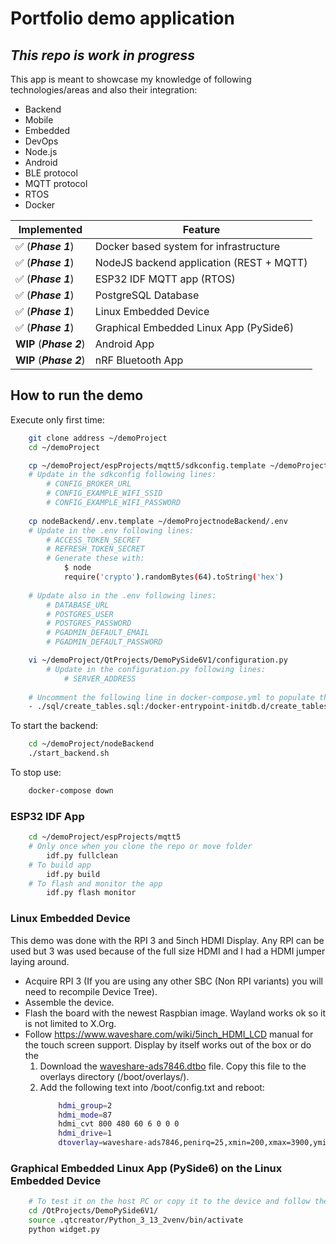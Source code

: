 # Portfolio demo application

## ***This repo is work in progress***

This app is meant to showcase my knowledge of following technologies/areas and also their integration:</br>

- Backend
- Mobile
- Embedded
- DevOps
- Node.js
- Android
- BLE protocol
- MQTT protocol
- RTOS
- Docker

| Implemented | Feature |
| ----------- | ------- |
| ✅ (***Phase 1***) | Docker based system for infrastructure |
| ✅ (***Phase 1***) | NodeJS backend application (REST + MQTT) |
| ✅ (***Phase 1***) | ESP32 IDF MQTT app (RTOS) |
| ✅ (***Phase 1***) | PostgreSQL Database |
| ✅ (***Phase 1***) | Linux Embedded Device |
| ✅ (***Phase 1***) | Graphical Embedded Linux App (PySide6) |
| **WIP** (***Phase 2***) | Android App |
| **WIP** (***Phase 2***) | nRF Bluetooth App |

## How to run the demo

Execute only first time:
```bash
    git clone address ~/demoProject
    cd ~/demoProject

    cp ~/demoProject/espProjects/mqtt5/sdkconfig.template ~/demoProject/espProjects/mqtt5/sdkconfig
    # Update in the sdkconfig following lines:
        # CONFIG_BROKER_URL
        # CONFIG_EXAMPLE_WIFI_SSID
        # CONFIG_EXAMPLE_WIFI_PASSWORD
    
    cp nodeBackend/.env.template ~/demoProjectnodeBackend/.env
    # Update in the .env following lines:
        # ACCESS_TOKEN_SECRET
        # REFRESH_TOKEN_SECRET
        # Generate these with:
            $ node
            require('crypto').randomBytes(64).toString('hex')
    
    # Update also in the .env following lines:
        # DATABASE_URL
        # POSTGRES_USER
        # POSTGRES_PASSWORD
        # PGADMIN_DEFAULT_EMAIL
        # PGADMIN_DEFAULT_PASSWORD

    vi ~/demoProject/QtProjects/DemoPySide6V1/configuration.py
        # Update in the configuration.py following lines:
            # SERVER_ADDRESS
            
    # Uncomment the following line in docker-compose.yml to populate the database structure
    - ./sql/create_tables.sql:/docker-entrypoint-initdb.d/create_tables.sql
```

To start the backend:
```bash
    cd ~/demoProject/nodeBackend
    ./start_backend.sh
```

To stop use:
```bash
    docker-compose down
```

### ESP32 IDF App

```bash
    cd ~/demoProject/espProjects/mqtt5
    # Only once when you clone the repo or move folder
        idf.py fullclean
    # To build app
        idf.py build
    # To flash and monitor the app
        idf.py flash monitor
```

### Linux Embedded Device

This demo was done with the RPI 3 and 5inch HDMI Display. Any RPI can be used but 3 was used because of the full size HDMI and I had a HDMI jumper laying around.

- Acquire RPI 3 (If you are using any other SBC (Non RPI variants) you will need to recompile Device Tree).
- Assemble the device.
- Flash the board with the newest Raspbian image. Wayland works ok so it is not limited to X.Org.
- Follow https://www.waveshare.com/wiki/5inch_HDMI_LCD manual for the touch screen support. Display by itself works out of the box or do the 
    1. Download the [waveshare-ads7846.dtbo](https://files.waveshare.com/wiki/10.1inch%20HDMI%20LCD/waveshare-ads7846.dtbo) file. Copy this file to the overlays directory (/boot/overlays/).
    2. Add the following text into /boot/config.txt and reboot:
        ```bash
            hdmi_group=2
            hdmi_mode=87
            hdmi_cvt 800 480 60 6 0 0 0
            hdmi_drive=1
            dtoverlay=waveshare-ads7846,penirq=25,xmin=200,xmax=3900,ymin=200,ymax=3900,speed=50000
        ```
        

### Graphical Embedded Linux App (PySide6) on the Linux Embedded Device
```bash
    # To test it on the host PC or copy it to the device and follow the same steps
    cd /QtProjects/DemoPySide6V1/
    source .qtcreator/Python_3_13_2venv/bin/activate
    python widget.py
```